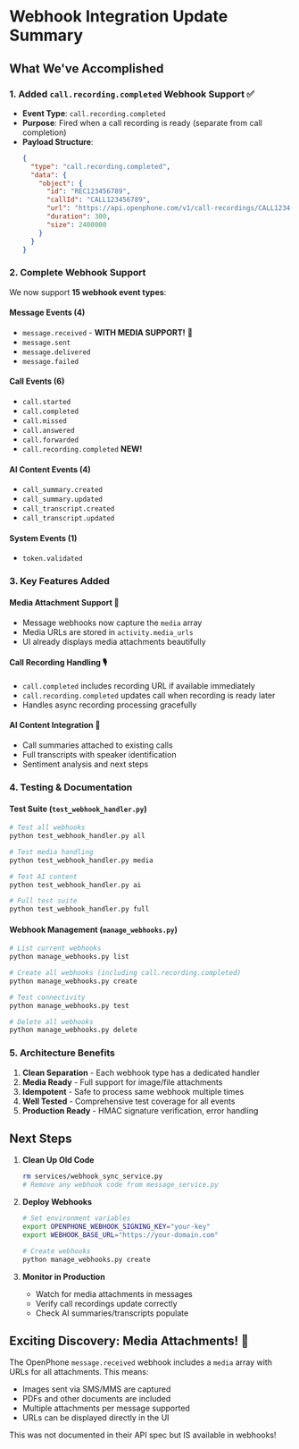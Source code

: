 # Webhook Integration Update Summary

## What We've Accomplished

### 1. Added `call.recording.completed` Webhook Support ✅
- **Event Type**: `call.recording.completed`
- **Purpose**: Fired when a call recording is ready (separate from call completion)
- **Payload Structure**:
  ```json
  {
    "type": "call.recording.completed",
    "data": {
      "object": {
        "id": "REC123456789",
        "callId": "CALL123456789",
        "url": "https://api.openphone.com/v1/call-recordings/CALL123456789",
        "duration": 300,
        "size": 2400000
      }
    }
  }
  ```

### 2. Complete Webhook Support
We now support **15 webhook event types**:

#### Message Events (4)
- `message.received` - **WITH MEDIA SUPPORT!** 🎉
- `message.sent`
- `message.delivered`
- `message.failed`

#### Call Events (6)
- `call.started`
- `call.completed`
- `call.missed`
- `call.answered`
- `call.forwarded`
- `call.recording.completed` **NEW!**

#### AI Content Events (4)
- `call_summary.created`
- `call_summary.updated`
- `call_transcript.created`
- `call_transcript.updated`

#### System Events (1)
- `token.validated`

### 3. Key Features Added

#### Media Attachment Support 📎
- Message webhooks now capture the `media` array
- Media URLs are stored in `activity.media_urls`
- UI already displays media attachments beautifully

#### Call Recording Handling 🎙️
- `call.completed` includes recording URL if available immediately
- `call.recording.completed` updates call when recording is ready later
- Handles async recording processing gracefully

#### AI Content Integration 🤖
- Call summaries attached to existing calls
- Full transcripts with speaker identification
- Sentiment analysis and next steps

### 4. Testing & Documentation

#### Test Suite (`test_webhook_handler.py`)
```bash
# Test all webhooks
python test_webhook_handler.py all

# Test media handling
python test_webhook_handler.py media

# Test AI content
python test_webhook_handler.py ai

# Full test suite
python test_webhook_handler.py full
```

#### Webhook Management (`manage_webhooks.py`)
```bash
# List current webhooks
python manage_webhooks.py list

# Create all webhooks (including call.recording.completed)
python manage_webhooks.py create

# Test connectivity
python manage_webhooks.py test

# Delete all webhooks
python manage_webhooks.py delete
```

### 5. Architecture Benefits

1. **Clean Separation** - Each webhook type has a dedicated handler
2. **Media Ready** - Full support for image/file attachments
3. **Idempotent** - Safe to process same webhook multiple times
4. **Well Tested** - Comprehensive test coverage for all events
5. **Production Ready** - HMAC signature verification, error handling

## Next Steps

1. **Clean Up Old Code**
   ```bash
   rm services/webhook_sync_service.py
   # Remove any webhook code from message_service.py
   ```

2. **Deploy Webhooks**
   ```bash
   # Set environment variables
   export OPENPHONE_WEBHOOK_SIGNING_KEY="your-key"
   export WEBHOOK_BASE_URL="https://your-domain.com"
   
   # Create webhooks
   python manage_webhooks.py create
   ```

3. **Monitor in Production**
   - Watch for media attachments in messages
   - Verify call recordings update correctly
   - Check AI summaries/transcripts populate

## Exciting Discovery: Media Attachments! 🎉

The OpenPhone `message.received` webhook includes a `media` array with URLs for all attachments. This means:
- Images sent via SMS/MMS are captured
- PDFs and other documents are included
- Multiple attachments per message supported
- URLs can be displayed directly in the UI

This was not documented in their API spec but IS available in webhooks!